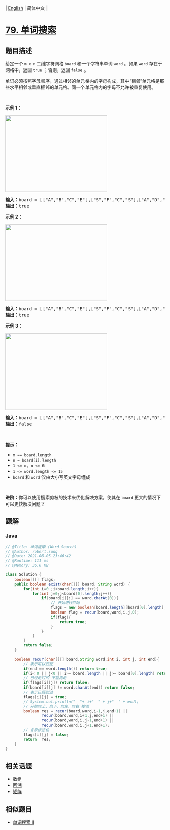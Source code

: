 
| [English](README_EN.md) | 简体中文 |

# [79. 单词搜索](https://leetcode.cn//problems/word-search/)

## 题目描述

<p>给定一个 <code>m x n</code> 二维字符网格 <code>board</code> 和一个字符串单词 <code>word</code> 。如果 <code>word</code> 存在于网格中，返回 <code>true</code> ；否则，返回 <code>false</code> 。</p>

<p>单词必须按照字母顺序，通过相邻的单元格内的字母构成，其中“相邻”单元格是那些水平相邻或垂直相邻的单元格。同一个单元格内的字母不允许被重复使用。</p>

<p> </p>

<p><strong>示例 1：</strong></p>
<img alt="" src="https://assets.leetcode.com/uploads/2020/11/04/word2.jpg" style="width: 322px; height: 242px;" />
<pre>
<strong>输入：</strong>board = [["A","B","C","E"],["S","F","C","S"],["A","D","E","E"]], word = "ABCCED"
<strong>输出：</strong>true
</pre>

<p><strong>示例 2：</strong></p>
<img alt="" src="https://assets.leetcode.com/uploads/2020/11/04/word-1.jpg" style="width: 322px; height: 242px;" />
<pre>
<strong>输入：</strong>board = [["A","B","C","E"],["S","F","C","S"],["A","D","E","E"]], word = "SEE"
<strong>输出：</strong>true
</pre>

<p><strong>示例 3：</strong></p>
<img alt="" src="https://assets.leetcode.com/uploads/2020/10/15/word3.jpg" style="width: 322px; height: 242px;" />
<pre>
<strong>输入：</strong>board = [["A","B","C","E"],["S","F","C","S"],["A","D","E","E"]], word = "ABCB"
<strong>输出：</strong>false
</pre>

<p> </p>

<p><strong>提示：</strong></p>

<ul>
	<li><code>m == board.length</code></li>
	<li><code>n = board[i].length</code></li>
	<li><code>1 <= m, n <= 6</code></li>
	<li><code>1 <= word.length <= 15</code></li>
	<li><code>board</code> 和 <code>word</code> 仅由大小写英文字母组成</li>
</ul>

<p> </p>

<p><strong>进阶：</strong>你可以使用搜索剪枝的技术来优化解决方案，使其在 <code>board</code> 更大的情况下可以更快解决问题？</p>


## 题解


### Java

```Java
// @Title: 单词搜索 (Word Search)
// @Author: robert.sunq
// @Date: 2021-06-05 23:46:42
// @Runtime: 111 ms
// @Memory: 36.6 MB

class Solution {
    boolean[][] flags;
    public boolean exist(char[][] board, String word) {
        for(int i=0 ;i<board.length;i++){
            for(int j=0;j<board[0].length;j++){
                if(board[i][j] == word.charAt(0)){
                    // 开始进行匹配
                    flags = new boolean[board.length][board[0].length];
                    boolean flag = recur(board,word,i,j,0);
                    if(flag){
                        return true;
                    }
                }
            }
        }
        return false;
    }

    boolean recur(char[][] board,String word,int i, int j, int end){
        // 表示可以匹配
        if(end == word.length()) return true;
        if(i< 0 || j<0 || i>= board.length || j>= board[0].length) return false;
        // 已经走过的 不能再走
        if(flags[i][j]) return false;
        if(board[i][j] != word.charAt(end)) return false;
        // 表示已经到过
        flags[i][j] = true;
        // System.out.println("  "+ i+"  " + j+"  " + end);
        // 开始向上，向下，向左，向右 搜素
        boolean res = recur(board,word,i-1,j,end+1) ||
                recur(board,word,i+1,j,end+1) ||
                recur(board,word,i,j-1,end+1) ||
                recur(board,word,i,j+1,end+1);
        // 复原标志位
        flags[i][j] = false;
        return  res;
    }
}
```



## 相关话题

- [数组](https://leetcode.cn//tag/array)
- [回溯](https://leetcode.cn//tag/backtracking)
- [矩阵](https://leetcode.cn//tag/matrix)

## 相似题目


- [单词搜索 II](../word-search-ii/README.md)
